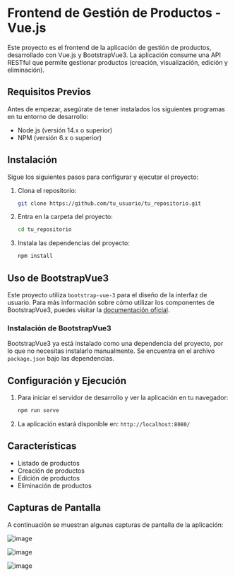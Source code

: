 
# Frontend de Gestión de Productos - Vue.js

Este proyecto es el frontend de la aplicación de gestión de productos, desarrollado con Vue.js y BootstrapVue3. La aplicación consume una API RESTful que permite gestionar productos (creación, visualización, edición y eliminación).

## Requisitos Previos

Antes de empezar, asegúrate de tener instalados los siguientes programas en tu entorno de desarrollo:

- Node.js (versión 14.x o superior)
- NPM (versión 6.x o superior)

## Instalación

Sigue los siguientes pasos para configurar y ejecutar el proyecto:

1. Clona el repositorio:

   ```bash
   git clone https://github.com/tu_usuario/tu_repositorio.git
   ```

2. Entra en la carpeta del proyecto:

   ```bash
   cd tu_repositorio
   ```

3. Instala las dependencias del proyecto:

   ```bash
   npm install
   ```

## Uso de BootstrapVue3

Este proyecto utiliza `bootstrap-vue-3` para el diseño de la interfaz de usuario. Para más información sobre cómo utilizar los componentes de BootstrapVue3, puedes visitar la [documentación oficial](https://bootstrap-vue.org/).

### Instalación de BootstrapVue3

BootstrapVue3 ya está instalado como una dependencia del proyecto, por lo que no necesitas instalarlo manualmente. Se encuentra en el archivo `package.json` bajo las dependencias.

## Configuración y Ejecución

1. Para iniciar el servidor de desarrollo y ver la aplicación en tu navegador:

   ```bash
   npm run serve
   ```

2. La aplicación estará disponible en: `http://localhost:8080/`

## Características

- Listado de productos
- Creación de productos
- Edición de productos
- Eliminación de productos

## Capturas de Pantalla

A continuación se muestran algunas capturas de pantalla de la aplicación:

![image](https://github.com/user-attachments/assets/cb2b2d1d-aded-444f-a453-93e0311009d4)

![image](https://github.com/user-attachments/assets/c211b0c6-ac33-47bc-8fd2-833dc908d0e9)

![image](https://github.com/user-attachments/assets/5c1caef8-842c-49c6-85f1-367d2c952704)


